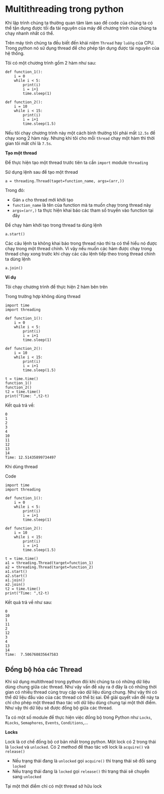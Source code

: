 # Multithreading trong python

Khi lập trình chúng ta thường quan tâm làm sao để code của chúng ta có thể tận dụng được tối đa tài nguyên của máy để chương trình của chúng ta chạy nhanh nhất có thể. 

Trên máy tính chúng ta đều biết đến khái niệm `Thread` hay `luồng` của CPU. Trong python nó sử dụng thread để cho phép tận dụng được tài nguyên của hệ thống.

Tôi có một chương trình gồm 2 hàm như sau:

```
def function_1():
    i = 0
    while i < 5:
        print(i)
        i = i+1
        time.sleep(1)

def function_2():
    i = 10
    while i < 15:
        print(i)
        i = i+1
        time.sleep(1.5)
```

Nếu tôi chạy chương trình này một cách bình thường tôi phải mất `12.5s` để chạy xong 2 hàm này. Nhưng khi tôi cho mỗi `thread` chạy một hàm thì thời gian tôi mất chỉ là `7.5s`.

**Tạo một thread**

Để thực hiện tạo một thread trước tiên ta cần `import` module `threading`

Sử dụng lệnh sau để tạo một thread

```
a = threading.Thread(taget=function_name, args=(arr,))
```

Trong đó:
* Gán `a` cho thread mới khởi tạo
* `function_name` là tên của function mà ta muốn chạy trong thread này
* `args=(arr,)` ta thực hiện khai báo các tham số truyền vào function tại đây

Để chạy hàm khởi tạo trong thread ta dùng lệnh

```
a.start()
```

Các câu lệnh ta không khai báo trong thread nào thì ta có thể hiểu nó được chạy trong một thread chính. Vì vậy nếu muốn các hàm được chạy trong thread chạy xong trước khi chạy các câu lệnh tiếp theo trong thread chính ta dùng lệnh

```
a.join()
```

**Ví dụ**

Tôi chạy chương trình để thực hiện 2 hàm bên trên

Trong trường hợp không dùng thread

```
import time
import threading

def function_1():
    i = 0
    while i < 5:
        print(i)
        i = i+1
        time.sleep(1)

def function_2():
    i = 10
    while i < 15:
        print(i)
        i = i+1
        time.sleep(1.5)

t = time.time()
function_1()
function_2()
t2 = time.time()
print("Time: ",t2-t)

```

Kết quả trả về:

```
0
1
2
3
4
10
11
12
13
14
Time: 12.51435899734497
```

Khi dùng thread

Code
```
import time
import threading

def function_1():
    i = 0
    while i < 5:
        print(i)
        i = i+1
        time.sleep(1)

def function_2():
    i = 10
    while i < 15:
        print(i)
        i = i+1
        time.sleep(1.5)

t = time.time()
a1 = threading.Thread(target=function_1)
a2 = threading.Thread(target=function_2)
a1.start()
a2.start()
a1.join()
a2.join()
t2 = time.time()
print("Time: ",t2-t)
```

Kết quả trả về như sau:

```
0
10
1
11
2
12
3
4
13
14
Time:  7.506760835647583
```

## Đồng bộ hóa các Thread

Khi sử dụng multithread trong python đôi khi chúng ta có những dữ liệu dùng chung giữa các thread. Như vậy vấn đề xảy ra ở đây là có những thời gian có nhiều thread cùng truy cập  vào dữ liệu dùng chung. Như vậy thì có thể dữ liệu đầu vào của các thread có thể bị sai. Để giải quyết vần đề này ta chỉ cho phép một thread thao tác với dữ liệu dùng chung tại một thời điểm. Như vậy thì dữ liệu sẽ được đồng bộ giữa các thread.

Ta có một số module để thực hiện việc đồng bộ trong Python như `Locks`, `RLocks`, `Semaphores`, `Events`, `Conditions`,...

**Locks**

Lock là cơ chế đồng bộ cơ bản nhất trong python. Một lock có 2 trong thái là `locked` và `unlocked`. Có 2 method để thao tác với lock là `acquire()` và `release()`
* Nếu trạng thái đang là `unlocked` gọi `acquire()` thì trạng thái sẽ đổi sang `locked`
* Nếu trạng thái đang là `locked` gọi `release()` thì trạng thái sẽ chuyển sang `unlocked`

Tại một thời điểm chỉ có một thread sở hữu lock